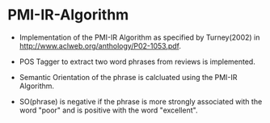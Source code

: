PMI-IR-Algorithm
================

* Implementation of the PMI-IR Algorithm as specified by Turney(2002) in http://www.aclweb.org/anthology/P02-1053.pdf.

* POS Tagger to extract two word phrases from reviews is implemented.

* Semantic Orientation of the phrase is calcluated using the PMI-IR Algorithm.

* SO(phrase) is negative if the phrase is more strongly associated with the word "poor" and is positive with the word "excellent".


